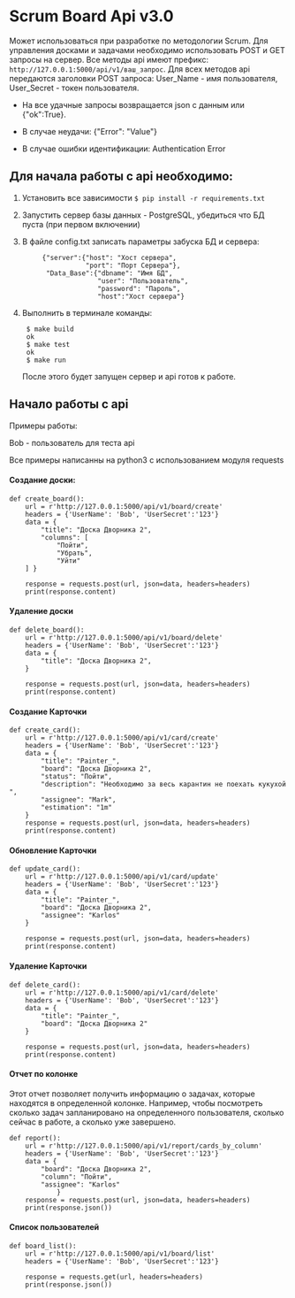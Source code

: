 # Scrum Board Api v3.0

Может использоваться при разработке по методологии Scrum. Для управления досками и задачами необходимо использовать POST и GET запросы на сервер. Все методы api имеют префикс: `http://127.0.0.1:5000/api/v1/ваш_запрос`. 
Для всех методов api передаются заголовки POST запроса: User_Name - имя пользователя, User_Secret - токен пользователя.

* На все удачные запросы возвращается json c данным или {"ok":True}. 

* В случае неудачи: {"Error": "Value"} 
* В случае ошибки идентификации: Authentication Error

## Для начала работы с api необходимо:

1. Установить все зависимости 
`$ pip install -r requirements.txt`
2. Запустить сервер базы данных - PostgreSQL, убедиться что БД пуста (при первом включении)
3. В файле config.txt записать параметры забуска БД и сервера:

		    {"server":{"host": "Хост сервера", 
                       "port": "Порт Сервера"}, 
             "Data_Base":{"dbname": "Имя БД", 
                   	 	  "user": "Пользователь", 
                     	  "password": "Пароль", 
                    	  "host":"Хост сервера"}
4. Выполнить в терминале команды: 

		$ make build
		ok
		$ make test
		ok
		$ make run
	После этого будет запущен сервер и api готов к работе.
	
## Начало работы с api
Примеры работы:

Bob - пользователь для теста api

Все примеры написанны на python3 c использованием модуля requests

#### Создание доски:

	def create_board():
	    url = r'http://127.0.0.1:5000/api/v1/board/create'
	    headers = {'UserName': 'Bob', 'UserSecret':'123'}
	    data = {
	        "title": "Доска Дворника 2",
	        "columns": [
	            "Пойти",
	            "Убрать",
	            "Уйти"
	    ] }

	    response = requests.post(url, json=data, headers=headers)
	    print(response.content)
#### Удаление доски

	def delete_board():
	    url = r'http://127.0.0.1:5000/api/v1/board/delete'
	    headers = {'UserName': 'Bob', 'UserSecret':'123'}
	    data = {
	        "title": "Доска Дворника 2",
	    }

	    response = requests.post(url, json=data, headers=headers)
	    print(response.content)

#### Создание Карточки

	def create_card():
	    url = r'http://127.0.0.1:5000/api/v1/card/create'
	    headers = {'UserName': 'Bob', 'UserSecret':'123'}
	    data = {
	        "title": "Painter_",
	        "board": "Доска Дворника 2",
	        "status": "Пойти",
	        "description": "Необходимо за весь карантин не поехать кукухой ",
	        "assignee": "Mark",
	        "estimation": "1m"
	    }
	    response = requests.post(url, json=data, headers=headers)
	    print(response.content)
#### Обновление Карточки
	def update_card():
	    url = r'http://127.0.0.1:5000/api/v1/card/update'
	    headers = {'UserName': 'Bob', 'UserSecret':'123'}
	    data = {
	        "title": "Painter_",
	        "board": "Доска Дворника 2",
	        "assignee": "Karlos"
	    }

	    response = requests.post(url, json=data, headers=headers)
	    print(response.content)
#### Удаление Карточки
	def delete_card():
	    url = r'http://127.0.0.1:5000/api/v1/card/delete'
	    headers = {'UserName': 'Bob', 'UserSecret':'123'}
	    data = {
	        "title": "Painter_",
	        "board": "Доска Дворника 2"
	    }

	    response = requests.post(url, json=data, headers=headers)
	    print(response.content)
#### Отчет по колонке
Этот отчет позволяет получить информацию о задачах, которые находятся в определенной колонке. Например, чтобы посмотреть сколько задач запланировано на определенного пользователя, сколько сейчас в работе, а сколько уже завершено.

	def report():
	    url = r'http://127.0.0.1:5000/api/v1/report/cards_by_column'
	    headers = {'UserName': 'Bob', 'UserSecret':'123'}
	    data = {
	        "board": "Доска Дворника 2",
	        "column": "Пойти",
	        "assignee": "Karlos"
			    }
		response = requests.post(url, json=data, headers=headers)
        print(response.json())
#### Список пользователей
	def board_list():
	    url = r'http://127.0.0.1:5000/api/v1/board/list'
	    headers = {'UserName': 'Bob', 'UserSecret':'123'}

	    response = requests.get(url, headers=headers)
	    print(response.json())